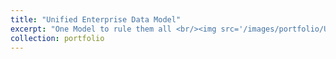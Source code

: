 ```yaml
---
title: "Unified Enterprise Data Model"
excerpt: "One Model to rule them all <br/><img src='/images/portfolio/UnifiedDataModel.png'>"
collection: portfolio
---
```

